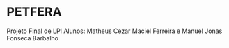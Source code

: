 # PETFERA
Projeto Final de LPI
Alunos: Matheus Cezar Maciel Ferreira e Manuel Jonas Fonseca Barbalho
